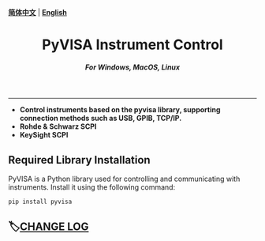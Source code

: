 [**简体中文**](README.md) | [**English**](README_en.md)

<div align="center">
 <h1>
 <strong>PyVISA Instrument Control</strong>
 </h1>
<h5>
  <strong>For Windows, MacOS, Linux</strong><br>
</h5>
</div><br>

___

- **Control instruments based on the pyvisa library, supporting connection methods such as USB, GPIB, TCP/IP.**
- **Rohde & Schwarz SCPI**
- **KeySight SCPI**


## Required Library Installation
PyVISA is a Python library used for controlling and communicating with instruments. Install it using the following command:

```
pip install pyvisa
```



## 🏷[CHANGE LOG](CHANGE_LOG.md)